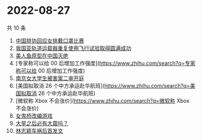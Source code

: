 # 2022-08-27

共 10 条

<!-- BEGIN -->
<!-- 最后更新时间 Sat Aug 27 2022 06:10:50 GMT+0800 (China Standard Time) -->

1. [中国排协回应女排戴口罩比赛](https://www.zhihu.com/search?q=中国排协回应女排戴口罩比赛)
1. [我国亚轨道运载器重复使用飞行试验取得圆满成功](https://www.zhihu.com/search?q=我国亚轨道运载器重复使用飞行试验取得圆满成功)
1. [美人鱼原型在中国灭绝](https://www.zhihu.com/search?q=美人鱼原型在中国灭绝)
1. [专家称可以给 00 后增加工作强度](https://www.zhihu.com/search?q=专家称可以给 00 后增加工作强度)
1. [南京女大学生被害案二审开庭](https://www.zhihu.com/search?q=南京女大学生被害案二审开庭)
1. [美国拟取消 26 个中方承运赴华航班](https://www.zhihu.com/search?q=美国拟取消 26 个中方承运赴华航班)
1. [微软称 Xbox 不会涨价](https://www.zhihu.com/search?q=微软称 Xbox 不会涨价)
1. [女鬼桥改编游戏](https://www.zhihu.com/search?q=女鬼桥改编游戏)
1. [大旱之后必有大震吗？](https://www.zhihu.com/search?q=大旱之后必有大震吗？)
1. [林志颖车祸后首发文](https://www.zhihu.com/search?q=林志颖车祸后首发文)

<!-- END -->

